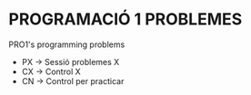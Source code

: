 # PROGRAMACIÓ 1 PROBLEMES
PRO1's programming problems

- PX -> Sessió problemes X
- CX -> Control X
- CN -> Control per practicar

